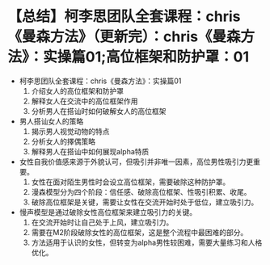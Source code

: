 # 【总结】柯李思团队全套课程：chris《曼森方法》（更新完）：chris《曼森方法》：实操篇01;高位框架和防护罩：01

-   柯李思团队全套课程：chris《曼森方法》：实操篇01
    1.  介绍女人的高位框架和防护罩
    2.  解释女人在交流中的高位框架作用
    3.  分析男人在搭讪时如何破解女人的高位框架
-   男人搭讪女人的策略
    1.  揭示男人视觉动物的特点
    2.  分析女人的擇偶策略
    3.  解释男人在搭讪中如何展现alpha特质
-   女性自我价值感来源于外貌认可，但吸引并非唯一因素，高位男性吸引力更重要。
    1.  女性在面对陌生男性时会设立高位框架，需要破除这种防护罩。
    2.  漫森模型分为四个阶段：信任感、破除高位框架、性吸引积累、收尾。
    3.  破除高位框架是关键，需要让女性在交流开始时处于低位，建立吸引力。
-   慢声模型是通过破除女性高位框架来建立吸引力的关键。
    1.  在交流开始时让自己处于上风，建立吸引力。
    2.  需要在M2阶段破除女性的高位框架，这是整个流程中最困难的部分。
    3.  方法适用于认识的女性，但转变为alpha男性较困难，需要大量练习和人格优化。